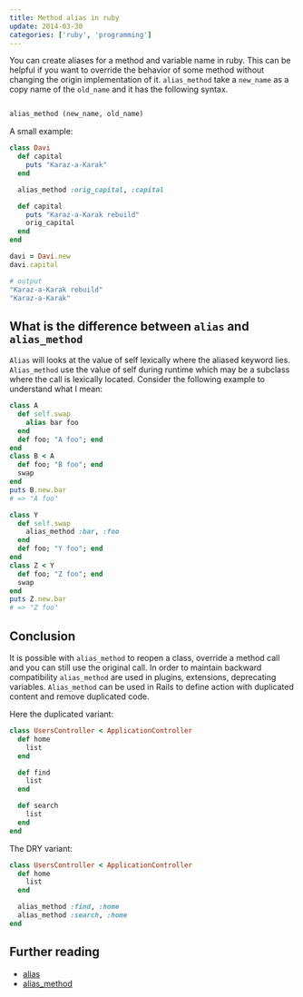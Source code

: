```yaml
---
title: Method alias in ruby
update: 2014-03-30
categories: ['ruby', 'programming']
---
```


You can create aliases for a method and variable name in ruby. This can be helpful if you want to override the behavior
of some method without changing the origin implementation of it. `alias_method` take a `new_name` as a copy name of the
`old_name` and it has the following syntax.


```ruby

alias_method (new_name, old_name)
```

A small example:


```ruby
class Davi
  def capital
    puts "Karaz-a-Karak"
  end

  alias_method :orig_capital, :capital

  def capital
    puts "Karaz-a-Karak rebuild"
    orig_capital
  end
end

davi = Davi.new
davi.capital

# output
"Karaz-a-Karak rebuild"
"Karaz-a-Karak"
```


## What is the difference between `alias` and `alias_method`

`Alias` will looks at the value of self lexically where the aliased keyword lies. `Alias_method` use the value of self
during runtime which may be a subclass where the call is lexically located. Consider the following example to
understand what I mean:


```ruby
class A
  def self.swap
    alias bar foo
  end
  def foo; "A foo"; end
end
class B < A
  def foo; "B foo"; end
  swap
end
puts B.new.bar
# => "A foo"

class Y
  def self.swap
    alias_method :bar, :foo
  end
  def foo; "Y foo"; end
end
class Z < Y
  def foo; "Z foo"; end
  swap
end
puts Z.new.bar
# => "Z foo"
```


## Conclusion

It is possible with `alias_method` to reopen a class, override a method call and you can still use the original call. In
order to maintain backward compatibility `alias_method` are used in plugins, extensions, deprecating variables.
`Alias_method` can be used in Rails to define action with duplicated content and remove duplicated code.

Here the duplicated variant:


```ruby
class UsersController < ApplicationController
  def home
    list
  end

  def find
    list
  end

  def search
    list
  end
end
```


The DRY variant:


```ruby
class UsersController < ApplicationController
  def home
    list
  end

  alias_method :find, :home
  alias_method :search, :home
end
```


## Further reading

- [alias](http://ruby-doc.org/stdlib-1.9.1/libdoc/rdoc/rdoc/RDoc/Alias.html)
- [alias_method](http://www.ruby-doc.org/core-2.1.0/Module.html#method-i-alias_method)


